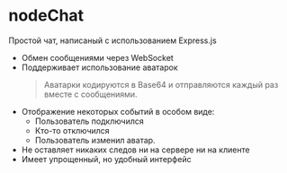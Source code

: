 # nodeChat

Простой чат, написаный с использованием Express.js

* Обмен сообщениями через WebSocket
* Поддерживает использование аватарок
   > Аватарки кодируются в Base64 и отправляются каждый раз вместе с сообщениями.  
* Отображение некоторых событий в особом виде:
   * Пользователь подключился
   * Кто-то отключился
   * Пользователь изменил аватар.   
* Не оставляет никаких следов ни на сервере ни на клиенте
* Имеет упрощенный, но удобный интерфейс
